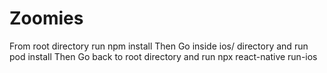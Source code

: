 # Zoomies

From root directory run npm install
Then
Go inside ios/ directory and run pod install
Then
Go back to root directory and run npx react-native run-ios

